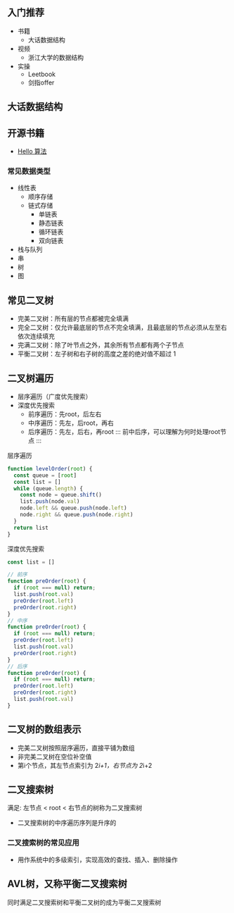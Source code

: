 ## 入门推荐
- 书籍
  - 大话数据结构
- 视频
  - 浙江大学的数据结构
- 实操
  - Leetbook
  - 剑指offer

## 大话数据结构

## 开源书籍
- [Hello 算法](https://www.hello-algo.com/chapter_hello_algo/)

### 常见数据类型
- 线性表
  - 顺序存储
  - 链式存储
    - 单链表
    - 静态链表
    - 循环链表
    - 双向链表
- 栈与队列
- 串
- 树
- 图

## 常见二叉树
- 完美二叉树：所有层的节点都被完全填满
- 完全二叉树：仅允许最底层的节点不完全填满，且最底层的节点必须从左至右依次连续填充
- 完满二叉树：除了叶节点之外，其余所有节点都有两个子节点
- 平衡二叉树：左子树和右子树的高度之差的绝对值不超过 1 

## 二叉树遍历
- 层序遍历（广度优先搜索）
- 深度优先搜索
  - 前序遍历：先root，后左右
  - 中序遍历：先左，后root，再右
  - 后序遍历：先左，后右，再root
:::
前中后序，可以理解为何时处理root节点
:::

层序遍历
```js
function levelOrder(root) {
  const queue = [root]
  const list = []
  while (queue.length) {
    const node = queue.shift()
    list.push(node.val)
    node.left && queue.push(node.left)
    node.right && queue.push(node.right)
  }
  return list
}
```

深度优先搜索
```js
const list = []

// 前序
function preOrder(root) {
  if (root === null) return;
  list.push(root.val)
  preOrder(root.left)
  preOrder(root.right)
}
// 中序
function preOrder(root) {
  if (root === null) return;
  preOrder(root.left)
  list.push(root.val)
  preOrder(root.right)
}
// 后序
function preOrder(root) {
  if (root === null) return;
  preOrder(root.left)
  preOrder(root.right)
  list.push(root.val)
}
```

## 二叉树的数组表示
- 完美二叉树按照层序遍历，直接平铺为数组
- 非完美二叉树在空位补空值
- 第i个节点，其左节点索引为 2*i+1，右节点为 2*i+2

## 二叉搜索树
满足: 左节点 < root < 右节点的树称为二叉搜索树

- 二叉搜索树的中序遍历序列是升序的

### 二叉搜索树的常见应用
- 用作系统中的多级索引，实现高效的查找、插入、删除操作

## AVL树，又称平衡二叉搜索树
同时满足二叉搜索树和平衡二叉树的成为平衡二叉搜索树
